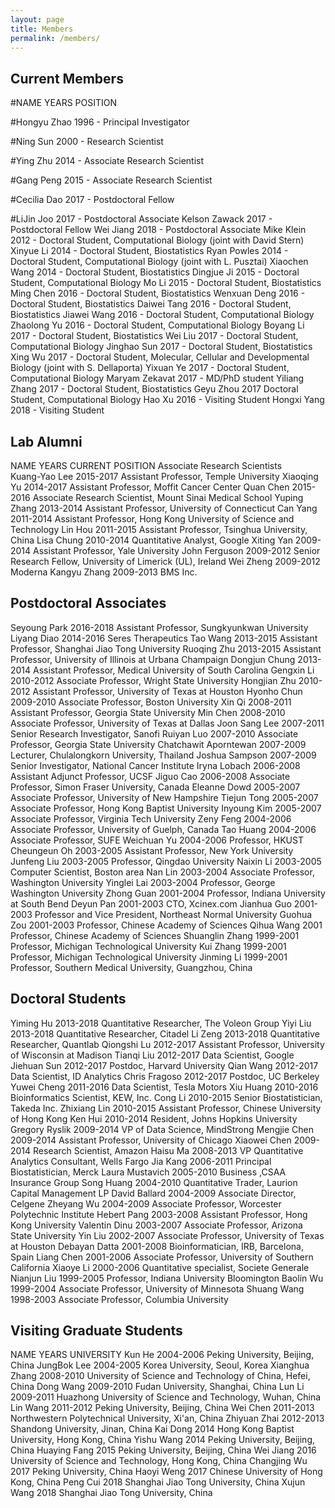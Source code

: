 ```yaml
---
layout: page
title: Members
permalink: /members/
---
```


## Current Members
#NAME	YEARS	POSITION

#Hongyu Zhao	1996 -	Principal Investigator

#Ning Sun	2000 -	Research Scientist

#Ying Zhu	2014 -	Associate Research Scientist

#Gang Peng	2015 -	Associate Research Scientist

#Cecilia Dao	2017 -	Postdoctoral Fellow

#LiJin Joo	2017 -	Postdoctoral Associate
Kelson Zawack	2017 -	Postdoctoral Fellow
Wei Jiang	2018 -	Postdoctoral Associate
Mike Klein	2012 -	Doctoral Student, Computational Biology (joint with David Stern)
Xinyue Li	2014 -	Doctoral Student, Biostatistics
Ryan Powles	2014 -	Doctoral Student, Computational Biology (joint with L. Pusztai)
Xiaochen Wang	2014 -	Doctoral Student, Biostatistics
Dingjue Ji	2015 -	Doctoral Student, Computational Biology
Mo Li	2015 -	Doctoral Student, Biostatistics
Ming Chen	2016 -	Doctoral Student, Biostatistics
Wenxuan Deng	2016 -	Doctoral Student, Biostatistics
Daiwei Tang	2016 -	Doctoral Student, Biostatistics
Jiawei Wang	2016 -	Doctoral Student, Computational Biology
Zhaolong Yu	2016 -	Doctoral Student, Computational Biology
Boyang Li	2017 -	Doctoral Student, Biostatistics
Wei Liu	2017 -	Doctoral Student, Computational Biology
Jinghao Sun	2017 -	Doctoral Student, Biostatistics
Xing Wu	2017 -	Doctoral Student, Molecular, Cellular and Developmental Biology (joint with S. Dellaporta)
Yixuan Ye	2017 -	Doctoral Student, Computational Biology
Maryam Zekavat	2017 -	MD/PhD student
Yiliang Zhang	2017 -	Doctoral Student, Biostatistics
Geyu Zhou	2017	Doctoral Student, Computational Biology
Hao Xu	2016 -	Visiting Student
Hongxi Yang	2018 -	Visiting Student

## Lab Alumni
NAME	YEARS	CURRENT POSITION
Associate Research Scientists		
Kuang-Yao Lee	2015-2017	Assistant Professor, Temple University
Xiaoqing Yu	2014-2017	Assistant Professor, Moffit Cancer Center
Quan Chen	2015-2016	Associate Research Scientist, Mount Sinai Medical School
Yuping Zhang	2013-2014	Assistant Professor, University of Connecticut
Can Yang	2011-2014	Assistant Professor, Hong Kong University of Science and Technology
Lin Hou	2011-2015	Assistant Professor, Tsinghua University, China
Lisa Chung	2010-2014	Quantitative Analyst, Google
Xiting Yan	2009-2014	Assistant Professor, Yale University
John Ferguson	2009-2012	Senior Research Fellow, University of Limerick (UL), Ireland
Wei Zheng	2009-2012	Moderna
Kangyu Zhang	2009-2013	BMS Inc.

## Postdoctoral Associates		
Seyoung Park	2016-2018	Assistant Professor, Sungkyunkwan University
Liyang Diao	2014-2016	Seres Therapeutics
Tao Wang	2013-2015	Assistant Professor, Shanghai Jiao Tong University
Ruoqing Zhu	2013-2015	Assistant Professor, University of Illinois at Urbana Champaign
Dongjun Chung	2013-2014	Assistant Professor, Medical University of South Carolina
Gengxin Li	2010-2012	Associate Professor, Wright State University
Hongjian Zhu	2010-2012	Assistant Professor, University of Texas at Houston
Hyonho Chun	2009-2010	Associate Professor, Boston University
Xin Qi	2008-2011	Assistant Professor, Georgia State University
Min Chen	2008-2010	Associate Professor, University of Texas at Dallas
Joon Sang Lee	2007-2011	Senior Research Investigator, Sanofi
Ruiyan Luo	2007-2010	Associate Professor, Georgia State University
Chatchawit Aporntewan	2007-2009	Lecturer, Chulalongkorn University, Thailand
Joshua Sampson	2007-2009	Senior Investigator, National Cancer Institute
Iryna Lobach	2006-2008	Assistant Adjunct Professor, UCSF
Jiguo Cao	2006-2008	Associate Professor, Simon Fraser University, Canada
Eleanne Dowd	2005-2007	Associate Professor, University of New Hampshire
Tiejun Tong	2005-2007	Associate Professor, Hong Kong Baptist University
Inyoung Kim	2005-2007	Associate Professor, Virginia Tech University
Zeny Feng	2004-2006	Associate Professor, University of Guelph, Canada
Tao Huang	2004-2006	Associate Professor, SUFE
Weichuan Yu	2004-2006	Professor, HKUST
Cheungeun Oh	2003-2005	Assistant Professor, New York University
Junfeng Liu	2003-2005	Professor, Qingdao University
Naixin Li	2003-2005	Computer Scientist, Boston area
Nan Lin	2003-2004	Associate Professor, Washington University
Yinglei Lai	2003-2004	Professor, George Washington University
Zhong Guan	2001-2004	Professor, Indiana University at South Bend
Deyun Pan	2001-2003	CTO, Xcinex.com
Jianhua Guo	2001-2003	Professor and Vice President, Northeast Normal University
Guohua Zou	2001-2003	Professor, Chinese Academy of Sciences
Qihua Wang	2001	Professor, Chinese Academy of Sciences
Shuanglin Zhang	1999-2001	Professor, Michigan Technological University
Kui Zhang	1999-2001	Professor, Michigan Technological University
Jinming Li	1999-2001	Professor, Southern Medical University, Guangzhou, China

## Doctoral Students		
Yiming Hu	2013-2018	Quantitative Researcher, The Voleon Group
Yiyi Liu	2013-2018	Quantitative Researcher, Citadel
Li Zeng	2013-2018	Quantitative Researcher, Quantlab
Qiongshi Lu	2012-2017	Assistant Professor, University of Wisconsin at Madison
Tianqi Liu	2012-2017	Data Scientist, Google
Jiehuan Sun	2012-2017	Postdoc, Harvard University
Qian Wang	2012-2017	Data Scientist, ID Analytics
Chris Fragoso	2012-2017	Postdoc, UC Berkeley
Yuwei Cheng	2011-2016	Data Scientist, Tesla Motors
Xiu Huang	2010-2016	Bioinformatics Scientist, KEW, Inc.
Cong Li	2010-2015	Senior Biostatistician, Takeda Inc.
Zhixiang Lin	2010-2015	Assistant Professor, Chinese University of Hong Kong
Ken Hui	2010-2014	Resident, Johns Hopkins University
Gregory Ryslik	2009-2014	VP of Data Science, MindStrong
Mengjie Chen	2009-2014	Assistant Professor, University of Chicago
Xiaowei Chen	2009-2014	Research Scientist, Amazon
Haisu Ma	2008-2013	VP Quantitative Analytics Consultant, Wells Fargo
Jia Kang	2006-2011	Principal Biostatistician, Merck
Laura Mustavich	2005-2010	Business ,CSAA Insurance Group
Song Huang	2004-2010	Quantitative Trader, Laurion Capital Management LP
David Ballard	2004-2009	Associate Director, Celgene
Zheyang Wu	2004-2009	Associate Professor, Worcester Polytechnic Institute
Hebert Pang	2003-2008	Assistant Professor, Hong Kong University
Valentin Dinu	2003-2007	Associate Professor, Arizona State University
Yin Liu	2002-2007	Associate Professor, University of Texas at Houston
Debayan Datta	2001-2008	Bioinformatician, IRB, Barcelona, Spain
Liang Chen	2001-2006	Associate Professor, University of Southern California
Xiaoye Li	2000-2006	Quantitative specialist, Societe Generale
Nianjun Liu	1999-2005	Professor, Indiana University Bloomington
Baolin Wu	1999-2004	Associate Professor, University of Minnesota
Shuang Wang	1998-2003	Associate Professor, Columbia University

## Visiting Graduate Students
NAME	YEARS	UNIVERSITY
Kun He	2004-2006	Peking University, Beijing, China
JungBok Lee	2004-2005	Korea University, Seoul, Korea
Xianghua Zhang	2008-2010	University of Science and Technology of China, Hefei, China
Dong Wang	2009-2010	Fudan University, Shanghai, China
Lun Li	2009-2011	Huazhong University of Science and Technology, Wuhan, China
Lin Wang	2011-2012	Peking University, Beijing, China
Wei Chen	2011-2013	Northwestern Polytechnical University, Xi'an, China
Zhiyuan Zhai	2012-2013	Shandong University, Jinan, China
Kai Dong	2014	Hong Kong Baptist University, Hong Kong, China
Yishu Wang	2014	Peking University, Beijing, China
Huaying Fang	2015	Peking University, Beijing, China
Wei Jiang	2016	University of Science and Technology, Hong Kong, China
Changjing Wu	2017	Peking University, China
Haoyi Weng	2017	Chinese University of Hong Kong, China
Peng Cui	2018	Shanghai Jiao Tong University, China
Xujun Wang	2018	Shanghai Jiao Tong University, China
